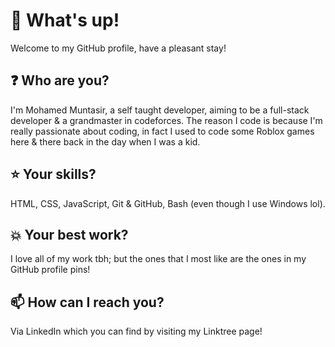 # **👋 What's up!**
Welcome to my GitHub profile, have a pleasant stay!
## **❓ Who are you?**
I'm Mohamed Muntasir, a self taught developer, aiming to be a full-stack developer & a grandmaster in codeforces. The reason I code is because I'm really passionate about coding, in fact I used to code some Roblox games here & there back in the day when I was a kid.
## **⭐ Your skills?**
HTML, CSS, JavaScript, Git & GitHub, Bash (even though I use Windows lol).
## **💥 Your best work?**
I love all of my work tbh; but the ones that I most like are the ones in my GitHub profile pins!
## **📫 How can I reach you?**
Via LinkedIn which you can find by visiting my Linktree page!

<!---
devmotheg/devmotheg is a ✨ special ✨ repository because its `README.md` (this file) appears on your GitHub profile.
You can click the Preview link to take a look at your changes.
--->
